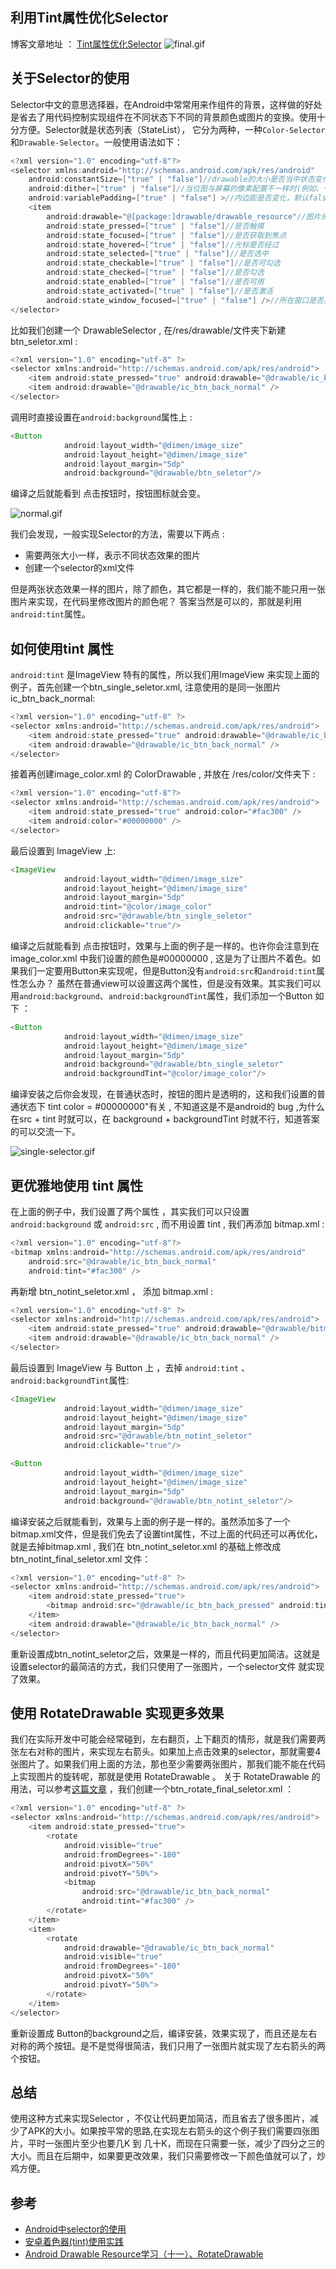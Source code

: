## 利用Tint属性优化Selector

博客文章地址 ：  [Tint属性优化Selector](http://www.jianshu.com/p/c37628fbc397) 
![final.gif](http://upload-images.jianshu.io/upload_images/1155837-c8fda7cfe387b486.gif?imageMogr2/auto-orient/strip)

## 关于Selector的使用
Selector中文的意思选择器，在Android中常常用来作组件的背景，这样做的好处是省去了用代码控制实现组件在不同状态下不同的背景颜色或图片的变换。使用十分方便。Selector就是状态列表（StateList）， 它分为两种，一种`Color-Selector` 和`Drawable-Selector`。一般使用语法如下：
```java
<?xml version="1.0" encoding="utf-8"?>
<selector xmlns:android="http://schemas.android.com/apk/res/android"
    android:constantSize=["true" | "false"]//drawable的大小是否当中状态变化，true表示是变化，false表示不变换，默认为false
    android:dither=["true" | "false"]//当位图与屏幕的像素配置不一样时(例如，一个ARGB为8888的位图与RGB为555的屏幕)会自行递色(dither)。设置为false时不可递色。默认true
    android:variablePadding=["true" | "false"] >//内边距是否变化，默认false
    <item
        android:drawable="@[package:]drawable/drawable_resource"//图片资源
        android:state_pressed=["true" | "false"]//是否触摸
        android:state_focused=["true" | "false"]//是否获取到焦点
        android:state_hovered=["true" | "false"]//光标是否经过
        android:state_selected=["true" | "false"]//是否选中
        android:state_checkable=["true" | "false"]//是否可勾选
        android:state_checked=["true" | "false"]//是否勾选
        android:state_enabled=["true" | "false"]//是否可用
        android:state_activated=["true" | "false"]//是否激活
        android:state_window_focused=["true" | "false"] />//所在窗口是否获取焦点
</selector>
```
比如我们创建一个 DrawableSelector , 在/res/drawable/文件夹下新建btn_seletor.xml :
```java
<?xml version="1.0" encoding="utf-8" ?>
<selector xmlns:android="http://schemas.android.com/apk/res/android">
    <item android:state_pressed="true" android:drawable="@drawable/ic_btn_back_pressed" />
    <item android:drawable="@drawable/ic_btn_back_normal" />
</selector>
```
调用时直接设置在`android:background`属性上 : 
```java
<Button
            android:layout_width="@dimen/image_size"
            android:layout_height="@dimen/image_size"
            android:layout_margin="5dp"
            android:background="@drawable/btn_seletor"/>
```
编译之后就能看到 点击按钮时，按钮图标就会变。

![normal.gif](http://upload-images.jianshu.io/upload_images/1155837-51bce70ab3565c02.gif?imageMogr2/auto-orient/strip)


我们会发现，一般实现Selector的方法，需要以下两点 : 
+ 需要两张大小一样，表示不同状态效果的图片
+ 创建一个selector的xml文件

但是两张状态效果一样的图片，除了颜色，其它都是一样的，我们能不能只用一张图片来实现，在代码里修改图片的颜色呢？ 答案当然是可以的，那就是利用`android:tint`属性。

## 如何使用tint 属性
`android:tint` 是ImageView 特有的属性，所以我们用ImageView 来实现上面的例子，首先创建一个btn_single_seletor.xml, 注意使用的是同一张图片ic_btn_back_normal:
```java
<?xml version="1.0" encoding="utf-8" ?>
<selector xmlns:android="http://schemas.android.com/apk/res/android">
    <item android:state_pressed="true" android:drawable="@drawable/ic_btn_back_normal" />
    <item android:drawable="@drawable/ic_btn_back_normal" />
</selector>
```
接着再创建image_color.xml 的 ColorDrawable , 并放在 /res/color/文件夹下 :
```java
<?xml version="1.0" encoding="utf-8"?>
<selector xmlns:android="http://schemas.android.com/apk/res/android">
    <item android:state_pressed="true" android:color="#fac300" />
    <item android:color="#00000000" />
</selector>
```
最后设置到 ImageView 上:
```java
<ImageView
            android:layout_width="@dimen/image_size"
            android:layout_height="@dimen/image_size"
            android:layout_margin="5dp"
            android:tint="@color/image_color"
            android:src="@drawable/btn_single_seletor"
            android:clickable="true"/>
```
编译之后就能看到 点击按钮时，效果与上面的例子是一样的。也许你会注意到在image_color.xml 中我们设置的颜色是#00000000 , 这是为了让图片不着色。如果我们一定要用Button来实现呢，但是Button没有`android:src`和`android:tint`属性怎么办？ 虽然在普通view可以设置这两个属性，但是没有效果。其实我们可以用`android:background`、`android:backgroundTint`属性，我们添加一个Button 如下 ：
```java
<Button
            android:layout_width="@dimen/image_size"
            android:layout_height="@dimen/image_size"
            android:layout_margin="5dp"
            android:background="@drawable/btn_single_seletor"
            android:backgroundTint="@color/image_color"/>
```
编译安装之后你会发现，在普通状态时，按钮的图片是透明的，这和我们设置的普通状态下 tint color = #00000000"有关 , 不知道这是不是android的 bug ,为什么在src + tint 时就可以，在 background + backgroundTint 时就不行，知道答案的可以交流一下。

![single-selector.gif](http://upload-images.jianshu.io/upload_images/1155837-64940622c47fd763.gif?imageMogr2/auto-orient/strip)


## 更优雅地使用 tint 属性
在上面的例子中，我们设置了两个属性 ，其实我们可以只设置 `android:background` 或 `android:src` , 而不用设置 tint , 我们再添加 bitmap.xml :
```java
<?xml version="1.0" encoding="utf-8"?>
<bitmap xmlns:android="http://schemas.android.com/apk/res/android"
    android:src="@drawable/ic_btn_back_normal"
    android:tint="#fac300" />
```
再新增 btn_notint_seletor.xml ， 添加 bitmap.xml : 
```java
<?xml version="1.0" encoding="utf-8" ?>
<selector xmlns:android="http://schemas.android.com/apk/res/android">
    <item android:state_pressed="true" android:drawable="@drawable/bitmap" />
    <item android:drawable="@drawable/ic_btn_back_normal" />
</selector>
```
最后设置到 ImageView 与 Button 上 ，去掉  `android:tint` 、`android:backgroundTint`属性:
```java
<ImageView
            android:layout_width="@dimen/image_size"
            android:layout_height="@dimen/image_size"
            android:layout_margin="5dp"
            android:src="@drawable/btn_notint_seletor"
            android:clickable="true"/>

<Button
            android:layout_width="@dimen/image_size"
            android:layout_height="@dimen/image_size"
            android:layout_margin="5dp"
            android:background="@drawable/btn_notint_seletor"/>
```
编译安装之后就能看到，效果与上面的例子是一样的。虽然添加多了一个bitmap.xml文件，但是我们免去了设置tint属性，不过上面的代码还可以再优化，就是去掉bitmap.xml  , 我们在 btn_notint_seletor.xml  的基础上修改成 btn_notint_final_seletor.xml  文件：
```java
<?xml version="1.0" encoding="utf-8" ?>
<selector xmlns:android="http://schemas.android.com/apk/res/android">
    <item android:state_pressed="true">
        <bitmap android:src="@drawable/ic_btn_back_pressed" android:tint="#fac300" />
    </item>
    <item android:drawable="@drawable/ic_btn_back_normal" />
</selector>
```
重新设置成btn_notint_seletor之后，效果是一样的，而且代码更加简洁。这就是设置selector的最简洁的方式，我们只使用了一张图片，一个selector文件 就实现了效果。

## 使用 RotateDrawable  实现更多效果 
我们在实际开发中可能会经常碰到，左右翻页，上下翻页的情形，就是我们需要两张左右对称的图片，来实现左右箭头。如果加上点击效果的selector，那就需要4张图片了。如果我们用上面的方法，那也至少需要两张图片，那我们能不能在代码上实现图片的旋转呢，那就是使用 RotateDrawable 。 关于 RotateDrawable 的用法，可以参考[这篇文章](http://blog.csdn.net/lonelyroamer/article/details/8252533) ，我们创建一个btn_rotate_final_seletor.xml ：
```java
<?xml version="1.0" encoding="utf-8" ?>
<selector xmlns:android="http://schemas.android.com/apk/res/android">
    <item android:state_pressed="true">
        <rotate
            android:visible="true"
            android:fromDegrees="-180"
            android:pivotX="50%"
            android:pivotY="50%">
            <bitmap
                android:src="@drawable/ic_btn_back_normal"
                android:tint="#fac300" />
        </rotate>
    </item>
    <item>
        <rotate
            android:drawable="@drawable/ic_btn_back_normal"
            android:visible="true"
            android:fromDegrees="-180"
            android:pivotX="50%"
            android:pivotY="50%">
        </rotate>
    </item>
</selector>
```
重新设置成 Button的background之后，编译安装，效果实现了，而且还是左右对称的两个按钮。是不是觉得很简洁，我们只用了一张图片就实现了左右箭头的两个按钮。


## 总结
使用这种方式来实现Selector ，不仅让代码更加简洁，而且省去了很多图片，减少了APK的大小。如果按平常的思路,在实现左右箭头的这个例子我们需要四张图片，平时一张图片至少也要几K 到 几十K，而现在只需要一张，减少了四分之三的大小。而且在后期中，如果要更改效果，我们只需要修改一下颜色值就可以了，炒鸡方便。

## 参考
+ [Android中selector的使用](http://blog.csdn.net/wenwen091100304/article/details/49667293)
+ [安卓着色器(tint)使用实践](http://www.jianshu.com/p/6bd7dd1cd491)
+ [Android Drawable Resource学习（十一）、RotateDrawable](http://blog.csdn.net/lonelyroamer/article/details/8252533)